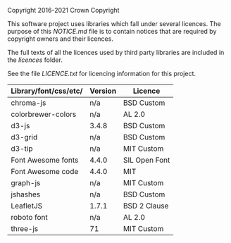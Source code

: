 Copyright 2016-2021 Crown Copyright

This software project uses libraries which fall under several licences. The purpose of this _NOTICE.md_ file is to contain notices that are required by copyright owners and their licences.

The full texts of all the licences used by third party libraries are included in the _licences_ folder.

See the file _LICENCE.txt_ for licencing information for this project.

| Library/font/css/etc/                     | Version          | Licence       |
|-------------------------------------------|------------------|---------------|
| chroma-js                                 | n/a              | BSD Custom    |
| colorbrewer-colors                        | n/a              | AL 2.0        |
| d3-js                                     | 3.4.8            | BSD Custom    |
| d3-grid                                   | n/a              | BSD Custom    |
| d3-tip                                    | n/a              | MIT Custom    |
| Font Awesome fonts                        | 4.4.0            | SIL Open Font |
| Font Awesome code                         | 4.4.0            | MIT           |
| graph-js                                  | n/a              | MIT Custom    |
| jshashes                                  | n/a              | BSD Custom    |
| LeafletJS                                 | 1.7.1            | BSD 2 Clause  |
| roboto font                               | n/a              | AL 2.0        |
| three-js                                  | 71               | MIT Custom    |

